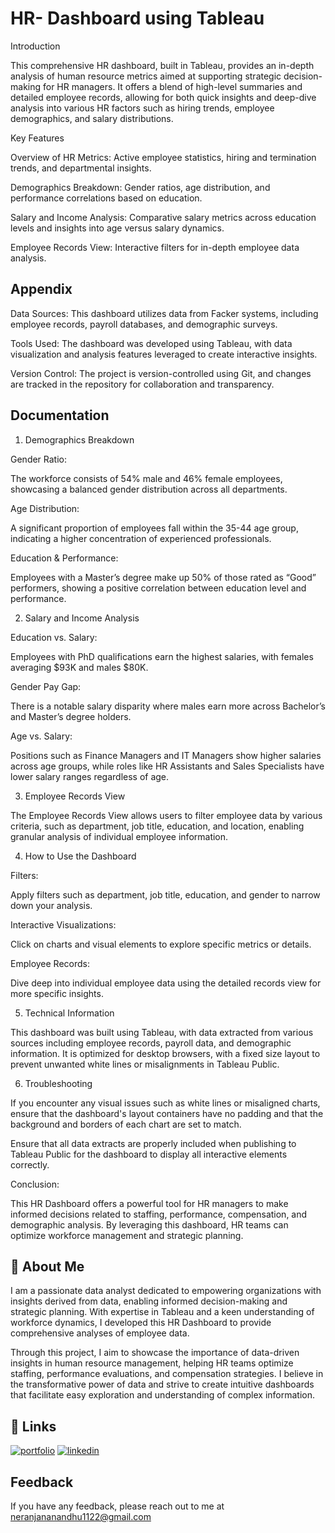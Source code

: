 
# HR- Dashboard using Tableau

Introduction

This comprehensive HR dashboard, built in Tableau, provides an in-depth analysis of human resource metrics aimed at supporting strategic decision-making for HR managers. It offers a blend of high-level summaries and detailed employee records, allowing for both quick insights and deep-dive analysis into various HR factors such as hiring trends, employee demographics, and salary distributions.

Key Features

Overview of HR Metrics: Active employee statistics, hiring and termination trends, and departmental insights.

Demographics Breakdown: Gender ratios, age distribution, and performance correlations based on education.

Salary and Income Analysis: Comparative salary metrics across education levels and insights into age versus salary dynamics.

Employee Records View: Interactive filters for in-depth employee data analysis.


## Appendix


Data Sources: This dashboard utilizes data from Facker systems, including employee records, payroll databases, and demographic surveys.

Tools Used: The dashboard was developed using Tableau, with data visualization and analysis features leveraged to create interactive insights.

Version Control: The project is version-controlled using Git, and changes are tracked in the repository for collaboration and transparency.
## Documentation

1. Demographics Breakdown

Gender Ratio:

The workforce consists of 54% male and 46% female employees, showcasing a balanced gender distribution across all departments.

Age Distribution:

A significant proportion of employees fall within the 35-44 age group, indicating a higher concentration of experienced professionals.

Education & Performance:

Employees with a Master’s degree make up 50% of those rated as “Good” performers, showing a positive correlation between education level and performance.

2. Salary and Income Analysis

Education vs. Salary:

Employees with PhD qualifications earn the highest salaries, with females averaging $93K and males $80K.

Gender Pay Gap:

There is a notable salary disparity where males earn more across Bachelor’s and Master’s degree holders.

Age vs. Salary:

Positions such as Finance Managers and IT Managers show higher salaries across age groups, while roles like HR Assistants and Sales Specialists have lower salary ranges regardless of age.

3. Employee Records View

The Employee Records View allows users to filter employee data by various criteria, such as department, job title, education, and location, enabling granular analysis of individual employee information.

4. How to Use the Dashboard

Filters: 

Apply filters such as department, job title, education, and gender to narrow down your analysis.

Interactive Visualizations: 

Click on charts and visual elements to explore specific metrics or details.

Employee Records:

Dive deep into individual employee data using the detailed records view for more specific insights.

5. Technical Information

This dashboard was built using Tableau, with data extracted from various sources including employee records, payroll data, and demographic information. It is optimized for desktop browsers, with a fixed size layout to prevent unwanted white lines or misalignments in Tableau Public.

6. Troubleshooting

If you encounter any visual issues such as white lines or misaligned charts, ensure that the dashboard's layout containers have no padding and that the background and borders of each chart are set to match.

Ensure that all data extracts are properly included when publishing to Tableau Public for the dashboard to display all interactive elements correctly.

Conclusion:

This HR Dashboard offers a powerful tool for HR managers to make informed decisions related to staffing, performance, compensation, and demographic analysis. By leveraging this dashboard, HR teams can optimize workforce management and strategic planning.


## 🚀 About Me
I am a passionate data analyst dedicated to empowering organizations with insights derived from data, enabling informed decision-making and strategic planning. With expertise in Tableau and a keen understanding of workforce dynamics, I developed this HR Dashboard to provide comprehensive analyses of employee data.

Through this project, I aim to showcase the importance of data-driven insights in human resource management, helping HR teams optimize staffing, performance evaluations, and compensation strategies. I believe in the transformative power of data and strive to create intuitive dashboards that facilitate easy exploration and understanding of complex information.


## 🔗 Links
[![portfolio](https://img.shields.io/badge/my_portfolio-000?style=for-the-badge&logo=ko-fi&logoColor=white)](https://public.tableau.com/app/profile/neranjana.s.s/vizzes)
[![linkedin](https://img.shields.io/badge/linkedin-0A66C2?style=for-the-badge&logo=linkedin&logoColor=white)](https://www.linkedin.com/in/neranjana-s-s-451065230/)



## Feedback

If you have any feedback, please reach out to me at neranjananandhu1122@gmail.com

